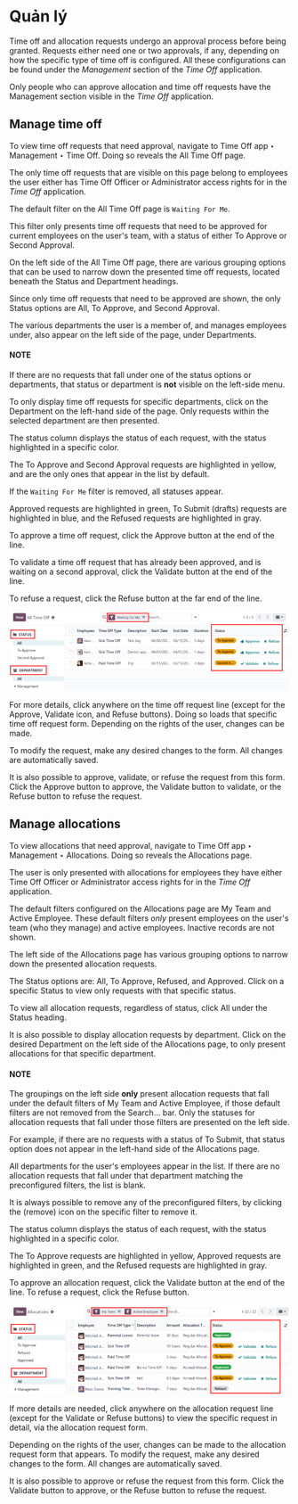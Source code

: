 # Quản lý

<a id="time-off-approvals"></a>

Time off and allocation requests undergo an approval process before being granted. Requests either
need one or two approvals, if any, depending on how the specific type of time off is configured. All
these configurations can be found under the *Management* section of the *Time Off* application.

Only people who can approve allocation and time off requests have the Management section
visible in the *Time Off* application.

<a id="time-off-manage-time-off"></a>

## Manage time off

To view time off requests that need approval, navigate to Time Off app ‣
Management ‣ Time Off. Doing so reveals the All Time Off page.

The only time off requests that are visible on this page belong to employees the user either has
Time Off Officer or Administrator access rights for in the *Time Off*
application.

The default filter on the All Time Off page is `Waiting For Me`.

This filter only presents time off requests that need to be approved for current employees on the
user's team, with a status of either To Approve or Second Approval.

On the left side of the All Time Off page, there are various grouping options that can
be used to narrow down the presented time off requests, located beneath the Status and
Department headings.

Since only time off requests that need to be approved are shown, the only Status options
are All, To Approve, and Second Approval.

The various departments the user is a member of, and manages employees under, also appear on the
left side of the page, under Departments.

#### NOTE
If there are no requests that fall under one of the status options or departments, that status
or department is **not** visible on the left-side menu.

To only display time off requests for specific departments, click on the Department on
the left-hand side of the page. Only requests within the selected department are then presented.

The status column displays the status of each request, with the status highlighted in a specific
color.

The To Approve and Second Approval requests are highlighted in yellow, and
are the only ones that appear in the list by default.

If the `Waiting For Me` filter is removed, all statuses appear.

Approved requests are highlighted in green, To Submit (drafts) requests are
highlighted in blue, and the Refused requests are highlighted in gray.

To approve a time off request, click the <i class="fa fa-thumbs-up"></i> Approve button at the end
of the line.

To validate a time off request that has already been approved, and is waiting on a second approval,
click the <i class="fa fa-check"></i> Validate button at the end of the line.

To refuse a request, click the <i class="fa fa-times"></i> Refuse button at the far end of the
line.

![Time off requests with the filter, groupings, and status sections highlighted.](../../../.gitbook/assets/time-off-requests.png)

For more details, click anywhere on the time off request line (except for the <i class="fa fa-thumbs-up"></i>
Approve, <i class="fa fa-check"></i> Validate icon, and <i class="fa fa-times"></i>
Refuse buttons). Doing so loads that specific time off request form. Depending on the
rights of the user, changes can be made.

To modify the request, make any desired changes to the form. All changes are automatically saved.

It is also possible to approve, validate, or refuse the request from this form. Click the
Approve button to approve, the Validate button to validate, or the
Refuse button to refuse the request.

<a id="time-off-manage-allocations"></a>

## Manage allocations

To view allocations that need approval, navigate to Time Off app ‣ Management ‣
Allocations. Doing so reveals the Allocations page.

The user is only presented with allocations for employees they have either Time Off
Officer or Administrator access rights for in the *Time Off* application.

The default filters configured on the Allocations page are My Team and
Active Employee. These default filters *only* present employees on the user's team (who
they manage) and active employees. Inactive records are not shown.

The left side of the Allocations page has various grouping options to narrow down the
presented allocation requests.

The Status options are: All, To Approve, Refused,
and Approved. Click on a specific Status to view only requests with that
specific status.

To view all allocation requests, regardless of status, click All under the
Status heading.

It is also possible to display allocation requests by department. Click on the desired
Department on the left side of the Allocations page, to only present
allocations for that specific department.

#### NOTE
The groupings on the left side **only** present allocation requests that fall under the default
filters of My Team and Active Employee, if those default filters are not
removed from the Search... bar. Only the statuses for allocation requests that fall
under those filters are presented on the left side.

For example, if there are no requests with a status of To Submit, that status option
does not appear in the left-hand side of the Allocations page.

All departments for the user's employees appear in the list. If there are no allocation requests
that fall under that department matching the preconfigured filters, the list is blank.

It is always possible to remove any of the preconfigured filters, by clicking the
<i class="fa fa-times"></i> (remove) icon on the specific filter to remove it.

The status column displays the status of each request, with the status highlighted in a specific
color.

The To Approve requests are highlighted in yellow, Approved requests are
highlighted in green, and the Refused requests are highlighted in gray.

To approve an allocation request, click the <i class="fa fa-check"></i> Validate button at the end
of the line. To refuse a request, click the <i class="fa fa-times"></i> Refuse button.

![Allocations with the filter, groupings, and status sections highlighted.](../../../.gitbook/assets/allocations.png)

If more details are needed, click anywhere on the allocation request line (except for the
<i class="fa fa-check"></i> Validate or <i class="fa fa-times"></i> Refuse buttons) to view the
specific request in detail, via the allocation request form.

Depending on the rights of the user, changes can be made to the allocation request form that
appears. To modify the request, make any desired changes to the form. All changes are automatically
saved.

It is also possible to approve or refuse the request from this form. Click the Validate
button to approve, or the Refuse button to refuse the request.
